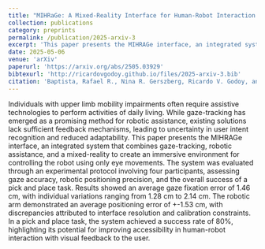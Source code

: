 ```yaml
---
title: "MIHRaGe: A Mixed-Reality Interface for Human-Robot Interaction via Gaze-Oriented Control"
collection: publications
category: preprints
permalink: /publication/2025-arxiv-3
excerpt: 'This paper presents the MIHRAGe interface, an integrated system that combines gaze-tracking, robotic assistance, and a mixed-reality to create an immersive environment for controlling the robot using only eye movements.'
date: 2025-05-06
venue: 'arXiv'
paperurl: 'https://arxiv.org/abs/2505.03929'
bibtexurl: 'http://ricardovgodoy.github.io/files/2025-arxiv-3.bib'
citation: 'Baptista, Rafael R., Nina R. Gerszberg, Ricardo V. Godoy, and Gustavo JG Lahr. "MIHRaGe: A Mixed-Reality Interface for Human-Robot Interaction via Gaze-Oriented Control." arXiv preprint arXiv:2505.03929 (2025).'
---
```


Individuals with upper limb mobility impairments often require assistive technologies to perform activities of daily living. While gaze-tracking has emerged as a promising method for robotic assistance, existing solutions lack sufficient feedback mechanisms, leading to uncertainty in user intent recognition and reduced adaptability. This paper presents the MIHRAGe interface, an integrated system that combines gaze-tracking, robotic assistance, and a mixed-reality to create an immersive environment for controlling the robot using only eye movements. The system was evaluated through an experimental protocol involving four participants, assessing gaze accuracy, robotic positioning precision, and the overall success of a pick and place task. Results showed an average gaze fixation error of 1.46 cm, with individual variations ranging from 1.28 cm to 2.14 cm. The robotic arm demonstrated an average positioning error of +-1.53 cm, with discrepancies attributed to interface resolution and calibration constraints. In a pick and place task, the system achieved a success rate of 80%, highlighting its potential for improving accessibility in human-robot interaction with visual feedback to the user.
